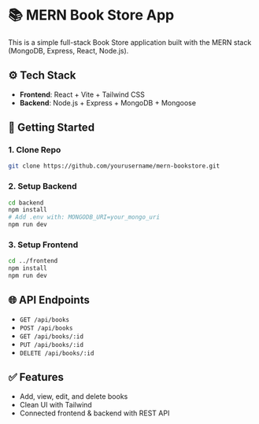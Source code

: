 # 📚 MERN Book Store App

This is a simple full-stack Book Store application built with the MERN stack (MongoDB, Express, React, Node.js).

## ⚙️ Tech Stack
- **Frontend**: React + Vite + Tailwind CSS
- **Backend**: Node.js + Express + MongoDB + Mongoose

## 🚀 Getting Started

### 1. Clone Repo
```bash
git clone https://github.com/yourusername/mern-bookstore.git
```

### 2. Setup Backend
```bash
cd backend
npm install
# Add .env with: MONGODB_URI=your_mongo_uri
npm run dev
```

### 3. Setup Frontend
```bash
cd ../frontend
npm install
npm run dev
```

## 🌐 API Endpoints
- `GET /api/books`
- `POST /api/books`
- `GET /api/books/:id`
- `PUT /api/books/:id`
- `DELETE /api/books/:id`

## ✅ Features
- Add, view, edit, and delete books
- Clean UI with Tailwind
- Connected frontend & backend with REST API
